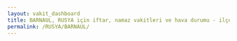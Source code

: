 ```yaml
---
layout: vakit_dashboard
title: BARNAUL, RUSYA için iftar, namaz vakitleri ve hava durumu - ilçe/eyalet seç
permalink: /RUSYA/BARNAUL/
---
```


<script type="text/javascript">
  var GLOBAL_COUNTRY = 'RUSYA';
  var GLOBAL_CITY = 'BARNAUL';
  var GLOBAL_STATE = '';
  var lat = 72;
  var lon = 21;
</script>

